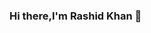 ### Hi there,I'm Rashid Khan 👋

<!--
**MrRashid907/MrRashid907** is a ✨ _special_ ✨ repository because its `README.md` (this file) appears on your GitHub profile.

Here are some ideas to get you started:

*- 🔭 I’m currently working on Build: my own Operating System (rOS).
*- 🌱 I’m currently learning : Object Oriented Programming using C++.
*- 👯 I’m looking to collaborate with other Good Programmers.
*- 🤔 I’m looking for help about some Operating System Concepts.
*- ⚡ Fact: I love Programming and reading self-improvement Books
-->
